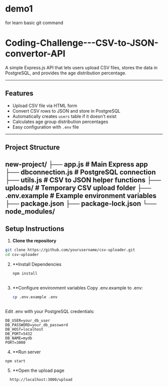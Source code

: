 # demo1
for learn basic git command
# Coding-Challenge---CSV-to-JSON-convertor-API

A simple Express.js API that lets users upload CSV files, stores the data in PostgreSQL, and provides the age distribution percentage.

---

## Features

- Upload CSV file via HTML form
- Convert CSV rows to JSON and store in PostgreSQL
- Automatically creates `users` table if it doesn't exist
- Calculates age group distribution percentages
- Easy configuration with `.env` file

---

## Project Structure
new-project/
├── app.js # Main Express app
├── dbconnection.js # PostgreSQL connection
├── utils.js # CSV to JSON helper functions
├── uploads/ # Temporary CSV upload folder
├── .env.example # Example environment variables
├── package.json
├── package-lock.json
└── node_modules/
---

## Setup Instructions

1. **Clone the repository**

```bash
git clone https://github.com/yourusername/csv-uploader.git
cd csv-uploader
```
2. **Install Dependencies
   
   ```bash
   npm install
  
3. **Configure environment variables
   Copy .env.example to .env:
   ```bash
   cp .env.example .env
  
  Edit .env with your PostgreSQL credentials:
  
    DB_USER=your_db_user
    DB_PASSWORD=your_db_password
    DB_HOST=localhost
    DB_PORT=5432
    DB_NAME=mydb
    PORT=3000
4. **Run server
```bash
npm start
```
5. **Open the upload page
```bash
  http://localhost:3000/upload
```
